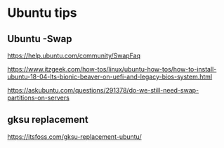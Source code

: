 # Ubuntu tips

## Ubuntu -Swap

https://help.ubuntu.com/community/SwapFaq

https://www.itzgeek.com/how-tos/linux/ubuntu-how-tos/how-to-install-ubuntu-18-04-lts-bionic-beaver-on-uefi-and-legacy-bios-system.html

https://askubuntu.com/questions/291378/do-we-still-need-swap-partitions-on-servers


## gksu replacement

https://itsfoss.com/gksu-replacement-ubuntu/
